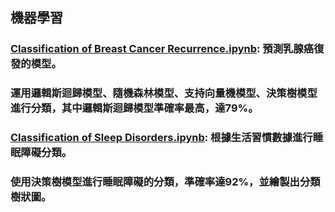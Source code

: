 ## 機器學習
### **[Classification of Breast Cancer Recurrence.ipynb](./Classification%20of%20Breast%20Cancer%20Recurrence.ipynb)**: 預測乳腺癌復發的模型。 
### 運用邏輯斯迴歸模型、隨機森林模型、支持向量機模型、決策樹模型進行分類，其中邏輯斯迴歸模型準確率最高，達79%。

### **[Classification of Sleep Disorders.ipynb](./Classification%20of%20Sleep%20Disorders.ipynb)**: 根據生活習慣數據進行睡眠障礙分類。
### 使用決策樹模型進行睡眠障礙的分類，準確率達92%，並繪製出分類樹狀圖。
